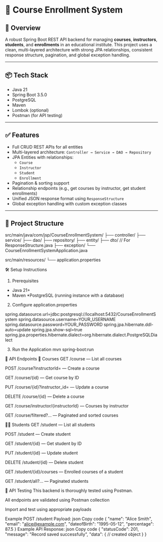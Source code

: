 # 📘 Course Enrollment System

## 🚀 Overview  
A robust Spring Boot REST API backend for managing **courses**, **instructors**, **students**, and **enrollments** in an educational institute. This project uses a clean, multi-layered architecture with strong JPA relationships, consistent response structure, pagination, and global exception handling.  

---

## 📦 Tech Stack

- Java 21  
- Spring Boot 3.5.0  
- PostgreSQL  
- Maven  
- Lombok (optional)  
- Postman (for API testing)  

---

## ✅ Features

- Full CRUD REST APIs for all entities  
- Multi-layered architecture: `Controller → Service → DAO → Repository`  
- JPA Entities with relationships:
  - `Course`
  - `Instructor`
  - `Student`
  - `Enrollment`
- Pagination & sorting support  
- Relationship endpoints (e.g., get courses by instructor, get student  enrollments)  
- Unified JSON response format using `ResponseStructure`  
- Global exception handling with custom exception classes  

---

## 📁 Project Structure

src/main/java/com/jsp/CourseEnrollmentSystem/
├── controller/
├── service/
├── dao/
├── repository/
├── entity/
├── dto/                 // For ResponseStructure.java
├── exception/
└── CourseEnrollmentSystemApplication.java

src/main/resources/
└── application.properties


🛠️ Setup Instructions
1. Prerequisites
  * Java 21+
  * Maven
  *PostgreSQL (running instance with a database)

2. Configure application.properties

spring.datasource.url=jdbc:postgresql://localhost:5432/CourseEnrollmentSystem
spring.datasource.username=YOUR_USERNAME
spring.datasource.password=YOUR_PASSWORD
spring.jpa.hibernate.ddl-auto=update
spring.jpa.show-sql=true
spring.jpa.properties.hibernate.dialect=org.hibernate.dialect.PostgreSQLDialect

3. Run the Application
   mvn spring-boot:run


📂 API Endpoints
📘 Courses
GET /course — List all courses

POST /course?instructorId= — Create a course

GET /course/{id} — Get course by ID

PUT /course/{id}?instructor_id= — Update a course

DELETE /course/{id} — Delete a course

GET /course/instructor/{instructorId} — Courses by instructor

GET /course/filtered?... — Paginated and sorted courses

👨‍🎓 Students
GET /student — List all students

POST /student — Create student

GET /student/{id} — Get student by ID

PUT /student/{id} — Update student

DELETE /student/{id} — Delete student

GET /student/{id}/courses — Enrolled courses of a student

GET /student/all?... — Paginated students

🧪 API Testing
This backend is thoroughly tested using Postman.

All endpoints are validated using Postman collection

Import and test using appropriate payloads

Example POST /student Payload:
json
Copy code
{
  "name": "Alice Smith",
  "email": "alice@example.com",
  "dateofBirth": "1995-05-12",
  "percentage": 87.5
}
Example API Response:
json
Copy code
{
  "statusCode": 201,
  "message": "Record saved successfully",
  "data": {
    // created object
  }
}


